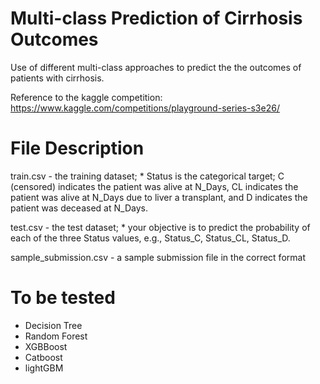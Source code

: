# Multi-class Prediction of Cirrhosis Outcomes
Use of different multi-class approaches to predict the the outcomes of patients with cirrhosis.

Reference to the kaggle competition: https://www.kaggle.com/competitions/playground-series-s3e26/

# File Description

train.csv - the training dataset; 
    * Status is the categorical target; C (censored) indicates the patient was alive at N_Days, CL indicates the patient was alive at N_Days due to liver a transplant, and D indicates the patient was deceased at N_Days.

test.csv - the test dataset; 
    * your objective is to predict the probability of each of the three Status values, e.g., Status_C, Status_CL, Status_D.

sample_submission.csv - a sample submission file in the correct format


# To be tested

- Decision Tree
- Random Forest
- XGBBoost
- Catboost
- lightGBM